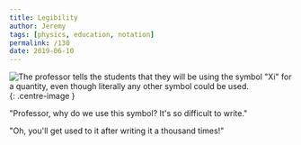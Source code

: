 ```yaml
---
title: Legibility
author: Jeremy
tags: [physics, education, notation]
permalink: /130
date: 2019-06-10
---
```


![The professor tells the students that they will be using the symbol "Xi" for a quantity, even though literally any other symbol could be used.](https://res.cloudinary.com/dh3hm8pb7/image/upload/c_scale,q_auto:best,w_615/v1535842782/Handwaving/Published/PortrayingExperiments.png){: .centre-image }

"Professor, why do we use this symbol? It's so difficult to write."

"Oh, you'll get used to it after writing it a thousand times!"